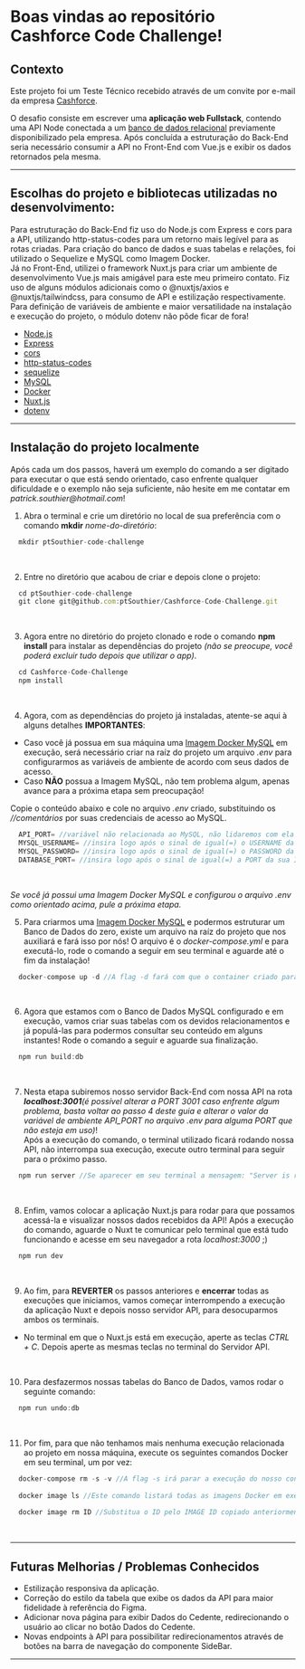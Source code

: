 # Boas vindas ao repositório Cashforce Code Challenge!
## Contexto

Este projeto foi um Teste Técnico recebido através de um convite por e-mail da empresa [Cashforce](https://cashforce.com.br/).

O desafio consiste em escrever uma <b>aplicação web Fullstack</b>, contendo uma API Node conectada a um [banco de dados relacional](https://gist.githubusercontent.com/Allan96/a3538e88600559587155a01b0330124e/raw/c7ad85e464dca320fbf54b5e84fb1dd79a888511/teste.sql) previamente disponibilizado pela empresa. Após concluída a estruturação do Back-End seria necessário consumir a API no Front-End com Vue.js e exibir os dados retornados pela mesma.

---

## Escolhas do projeto e bibliotecas utilizadas no desenvolvimento:

Para estruturação do Back-End fiz uso do Node.js com Express e cors para a API, utilizando http-status-codes para um retorno mais legível para as rotas criadas. Para criação do banco de dados e suas tabelas e relações, foi utilizado o Sequelize e MySQL como Imagem Docker. <br>
Já no Front-End, utilizei o framework Nuxt.js para criar um ambiente de desenvolvimento Vue.js mais amigável para este meu primeiro contato. Fiz uso de alguns módulos adicionais como o @nuxtjs/axios e @nuxtjs/tailwindcss, para consumo de API e estilização respectivamente. <br>
Para definição de variáveis de ambiente e maior versatilidade na instalação e execução do projeto, o módulo dotenv não pôde ficar de fora!

* [Node.js](https://nodejs.org/en/about/)<br>
* [Express](https://www.npmjs.com/package/express)<br>
* [cors](https://www.npmjs.com/package/cors)<br>
* [http-status-codes](https://www.npmjs.com/package/http-status-codes)<br>
* [sequelize](https://www.npmjs.com/package/sequelize)<br>
* [MySQL](https://www.npmjs.com/package/mysql2)<br>
* [Docker](https://docs.docker.com/get-docker/)<br>
* [Nuxt.js](https://nuxtjs.org/docs/get-started/installation)<br>
* [dotenv](https://www.npmjs.com/package/dotenv)<br>

---

## Instalação do projeto localmente

Após cada um dos passos, haverá um exemplo do comando a ser digitado para executar o que está sendo orientado, caso enfrente qualquer dificuldade e o exemplo não seja suficiente, não hesite em me contatar em _patrick.southier@hotmail.com_!

1. Abra o terminal e crie um diretório no local de sua preferência com o comando **mkdir** _nome-do-diretório_:
```javascript
  mkdir ptSouthier-code-challenge
```

<br>

2. Entre no diretório que acabou de criar e depois clone o projeto:
```javascript
  cd ptSouthier-code-challenge
  git clone git@github.com:ptSouthier/Cashforce-Code-Challenge.git
```

<br>

3. Agora entre no diretório do projeto clonado e rode o comando **npm install** para instalar as dependências do projeto _(não se preocupe, você poderá excluir tudo depois que utilizar o app)_. 
```javascript
  cd Cashforce-Code-Challenge
  npm install
```

<br>

4. Agora, com as dependências do projeto já instaladas, atente-se aqui à alguns detalhes **IMPORTANTES**:
  * Caso você já possua em sua máquina uma [Imagem Docker MySQL](https://hub.docker.com/_/mysql) em execução, será necessário criar na raíz do projeto um arquivo _.env_ para configurarmos as variáveis de ambiente de acordo com seus dados de acesso. <br>
  * Caso **NÃO** possua a Imagem MySQL, não tem problema algum, apenas avance para a próxima etapa sem preocupação! <br>

Copie o conteúdo abaixo e cole no arquivo _.env_ criado, substituindo os _//comentários_ por suas credenciais de acesso ao MySQL.
```javascript
  API_PORT= //variável não relacionada ao MySQL, não lidaremos com ela agora.
  MYSQL_USERNAME= //insira logo após o sinal de igual(=) o USERNAME da sua Imagem MySQL(caso não saiba, ou o valor seja 'root', podemos deixar este valor em branco)!
  MYSQL_PASSWORD= //insira logo após o sinal de igual(=) o PASSWORD da sua Imagem MySQL!
  DATABASE_PORT= //insira logo após o sinal de igual(=) a PORT da sua Imagem MySQL(por padrão, a PORT é 3306)!
```

<br>

_Se você já possui uma Imagem Docker MySQL e configurou o arquivo _.env_ como orientado acima, pule a próxima etapa._ <br>

5. Para criarmos uma [Imagem Docker MySQL](https://hub.docker.com/_/mysql) e podermos estruturar um Banco de Dados do zero, existe um arquivo na raíz do projeto que nos auxiliará e fará isso por nós! O arquivo é o _docker-compose.yml_ e para executá-lo, rode o comando a seguir em seu terminal e aguarde até o fim da instalação!
```javascript
  docker-compose up -d //A flag -d fará com que o container criado para o projeto rode em background, sem manter seu terminal "preso" à execução.
```

<br>

6. Agora que estamos com o Banco de Dados MySQL configurado e em execução, vamos criar suas tabelas com os devidos relacionamentos e já populá-las para podermos consultar seu conteúdo em alguns instantes! Rode o comando a seguir e aguarde sua finalização.
```javascript
  npm run build:db
```

<br>

7. Nesta etapa subiremos nosso servidor Back-End com nossa API na rota _**localhost:3001**(é possível alterar a PORT 3001 caso enfrente algum problema, basta voltar ao passo 4 deste guia e alterar o valor da variável de ambiente API_PORT no arquivo _.env_ para alguma PORT que não esteja em uso)_! <br>
Após a execução do comando, o terminal utilizado ficará rodando nossa API, não interrompa sua execução, execute outro terminal para seguir para o próximo passo.
```javascript
  npm run server //Se aparecer em seu terminal a mensagem: "Server is running on PORT: 3001!" significa que nossa API está funcionando!
```

<br>

8. Enfim, vamos colocar a aplicação Nuxt.js para rodar para que possamos acessá-la e visualizar nossos dados recebidos da API! Após a execução do comando, aguarde o Nuxt te comunicar pelo terminal que está tudo funcionando e acesse em seu navegador a rota _localhost:3000_ ;)
```javascript
  npm run dev
```

<br>

9. Ao fim, para **REVERTER** os passos anteriores e **encerrar** todas as execuções que iniciamos, vamos começar interrompendo a execução da aplicação Nuxt e depois nosso servidor API, para desocuparmos ambos os terminais.
 * No terminal em que o Nuxt.js está em execução, aperte as teclas _CTRL + C_. Depois aperte as mesmas teclas no terminal do Servidor API.

<br>

10. Para desfazermos nossas tabelas do Banco de Dados, vamos rodar o seguinte comando:
```javascript
  npm run undo:db
```

<br>

11. Por fim, para que não tenhamos mais nenhuma execução relacionada ao projeto em nossa máquina, execute os seguintes comandos Docker em seu terminal, um por vez:
```javascript
  docker-compose rm -s -v //A flag -s irá parar a execução do nosso container para fazer a remoção, enquanto a flag -v irá remover junto qualquer volume criado em conjunto do nosso container!
  
  docker image ls //Este comando listará todas as imagens Docker em execução, identifique a Imagem MySQL que criamos e copie seu IMAGE ID!
  
  docker image rm ID //Substitua o ID pelo IMAGE ID copiado anteriormente e pronto!
```

<br>


---


## Futuras Melhorias / Problemas Conhecidos

* Estilização responsiva da aplicação.
* Correção do estilo da tabela que exibe os dados da API para maior fidelidade à referência do Figma.
* Adicionar nova página para exibir Dados do Cedente, redirecionando o usuário ao clicar no botão Dados do Cedente.
* Novas endpoints à API para possibilitar redirecionamentos através de botões na barra de navegação do componente SideBar.

---
